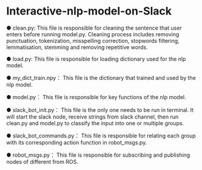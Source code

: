 # Interactive-nlp-model-on-Slack
● clean.py:  This file is responsible for cleaning the sentence that user enters before running model.py. Cleaning process includes removing punctuation, tokenization, misspelling correction, stopwords filtering, lemmatisation, stemming and removing repetitive words.

● load.py:  This file is responsible for loading dictionary used for the nlp model.

● my_dict_train.npy：  This file is the dictionary that trained and used by the nlp model.

● model.py：  This file is responsible for key functions of the nlp model.

● slack_bot_init.py：  This file is the only one needs to be run in terminal. It will start the slack node, receive strings from slack channel, then run clean.py and model.py to classify the input into one or multiple groups.

● slack_bot_commands.py：  This file is responsible for relating each group with its corresponding action function in robot_msgs.py.

● robot_msgs.py：  This file is responsible for subscribing and publishing nodes of different from ROS.
